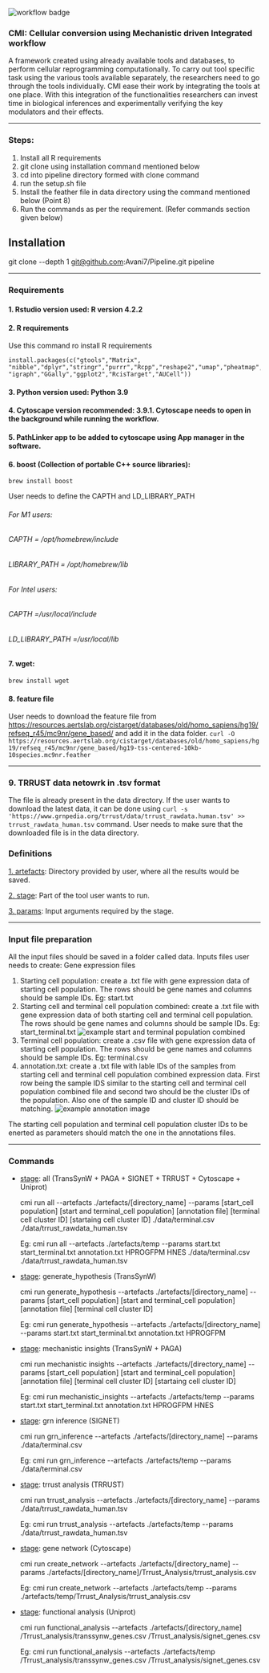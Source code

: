 
![workflow badge](https://github.com/thoughtworks/cell-reprogram-workflow/actions/workflows/setup-test-workflow.yml/badge.svg)


### CMI: Cellular conversion using Mechanistic driven Integrated workflow

A framework created using already available tools and databases, to perform cellular reprogramming computationally. 
To carry out tool specific task using the various tools available separately, the researchers need to go through the tools individually. CMI ease their work by integrating the tools at one place.
With this integration of the functionalities researchers can invest time in biological inferences and experimentally verifying the key modulators and their effects.

<hr>

### Steps:

1. Install all R requirements
2. git clone using installation command mentioned below 
3. cd into pipeline directory formed with clone command
4. run the setup.sh file
5. Install the feather file in data directory using the command mentioned below (Point 8)
6. Run the commands as per the requirement. (Refer commands section given below)



## Installation
git clone --depth 1 git@github.com:Avani7/Pipeline.git pipeline

<hr>

### Requirements
#### 1. Rstudio version used: R version 4.2.2
#### 2. R requirements
Use this command ro install R requirements
```
install.packages(c("gtools","Matrix", "nibble","dplyr","stringr","purrr","Rcpp","reshape2","umap","pheatmap", "igraph","GGally","ggplot2","RcisTarget","AUCell"))
```

#### 3. Python version used: Python 3.9
#### 4. Cytoscape version recommended: 3.9.1. Cytoscape needs to open in the background while running the workflow.  
#### 5. PathLinker app to be added to cytoscape using App manager in the software.  
#### 6. boost (Collection of portable C++ source libraries): 
`brew install boost`

User needs to define the CAPTH and LD_LIBRARY_PATH
###### For M1 users:
###### CAPTH = /opt/homebrew/include
###### LIBRARY_PATH = /opt/homebrew/lib

###### For Intel users:
###### CAPTH =/usr/local/include
###### LD_LIBRARY_PATH =/usr/local/lib

#### 7. wget: 
`brew install wget`
#### 8. feature file
User needs to download the feature file from https://resources.aertslab.org/cistarget/databases/old/homo_sapiens/hg19/refseq_r45/mc9nr/gene_based/ and add it in the data folder.
`curl -O https://resources.aertslab.org/cistarget/databases/old/homo_sapiens/hg19/refseq_r45/mc9nr/gene_based/hg19-tss-centered-10kb-10species.mc9nr.feather`
<hr>

### 9. TRRUST data netowrk in .tsv format
The file is already present in the data directory. If the user wants to download the latest data, it can be done using `curl -s 'https://www.grnpedia.org/trrust/data/trrust_rawdata.human.tsv' >> trrust_rawdata_human.tsv` command. User needs to make sure that the downloaded file is in the data directory.



### Definitions
<u>1. artefacts</u>: Directory provided by user, where all the results would be saved.  

<u>2. stage</u>: Part of the tool user wants to run.  

<u>3. params</u>: Input arguments required by the stage.

<hr>

### Input file preparation
All the input files should be saved in a folder called data.
Inputs files user needs to create:
Gene expression files
1. Starting cell population: create a .txt file with gene expression data of starting cell population. The rows should be gene names and columns should be sample IDs.
Eg: start.txt
2. Starting cell and terminal cell population combined: create a .txt file with gene expression data of both starting cell and terminal cell population. The rows should be gene names and columns should be sample IDs.
Eg: start_terminal.txt
![example start and terminal population combined](images/eg_start+ter_data_pic.png)
3. Terminal cell population: create a .csv file with gene expression data of starting cell population. The rows should be gene names and columns should be sample IDs.
Eg: terminal.csv
4. annotation.txt: create a .txt file with lable IDs of the samples from starting cell and terminal cell population combined expression data. First row being the sample IDS similar to the starting cell and terminal cell population combined file and second two should be the cluster IDs of the population. Also one of the sample ID and cluster ID should be matching.
![example annotation image](images/eg_annotation_pic.png)

The starting cell population and terminal cell population cluster IDs to be enerted as parameters should match the one in the annotations files.

<hr>

### Commands
- <u>stage</u>: all (TransSynW + PAGA + SIGNET + TRRUST + Cytoscape + Uniprot)  

    cmi run all --artefacts ./artefacts/[directory_name] --params [start_cell population] [start and terminal_cell population] [annotation file] [terminal cell cluster ID] [startaing cell cluster ID] ./data/terminal.csv ./data/trrust_rawdata_human.tsv  

    Eg: cmi run all --artefacts ./artefacts/temp --params start.txt start_terminal.txt annotation.txt HPROGFPM HNES ./data/terminal.csv ./data/trrust_rawdata_human.tsv

- <u>stage</u>: generate_hypothesis (TransSynW)  

    cmi run generate_hypothesis --artefacts ./artefacts/[directory_name] --params [start_cell population] [start and terminal_cell population] [annotation file] [terminal cell cluster ID]

    Eg: cmi run generate_hypothesis --artefacts ./artefacts/[directory_name] --params start.txt start_terminal.txt annotation.txt HPROGFPM

- <u>stage</u>: mechanistic insights (TransSynW + PAGA)  

    cmi run mechanistic insights --artefacts ./artefacts/[directory_name] --params [start_cell population] [start and terminal_cell population] [annotation file] [terminal cell cluster ID] [startaing cell cluster ID]

    Eg: cmi run mechanistic_insights --artefacts ./artefacts/temp --params start.txt start_terminal.txt annotation.txt HPROGFPM HNES

- <u>stage</u>: grn inference (SIGNET)  

    cmi run grn_inference --artefacts ./artefacts/[directory_name] --params ./data/terminal.csv  

    Eg: cmi run grn_inference --artefacts ./artefacts/temp --params ./data/terminal.csv

- <u>stage</u>: trrust analysis (TRRUST)  

    cmi run trrust_analysis --artefacts ./artefacts/[directory_name] --params ./data/trrust_rawdata_human.tsv

    Eg: cmi run trrust_analysis --artefacts ./artefacts/temp --params ./data/trrust_rawdata_human.tsv 


- <u>stage</u>: gene network (Cytoscape)  

    cmi run create_network --artefacts ./artefacts/[directory_name] --params ./artefacts/[directory_name]/Trrust_Analysis/trrust_analysis.csv

    Eg: cmi run create_network --artefacts ./artefacts/temp --params ./artefacts/temp/Trrust_Analysis/trrust_analysis.csv 

- <u>stage</u>: functional analysis (Uniprot)  

    cmi run functional_analysis --artefacts ./artefacts/[directory_name] /Trrust_analysis/transsynw_genes.csv /Trrust_analysis/signet_genes.csv  

    Eg: cmi run functional_analysis --artefacts ./artefacts/temp /Trrust_analysis/transsynw_genes.csv /Trrust_analysis/signet_genes.csv
